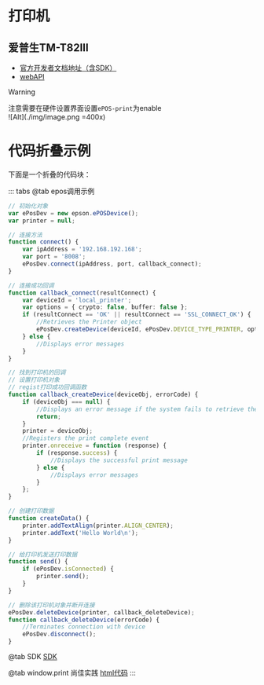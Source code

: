 # 打印机

## 爱普生TM-T82III
- [官方开发者文档地址（含SDK）](https://download4.epson.biz/sec_pubs/pos/reference_en/index.html)
- [webAPI](https://download4.epson.biz/sec_pubs/pos/reference_en/epos_js/index.html)

> [!warning]
> 注意需要在硬件设置界面设置`ePOS-print`为enable<br>
> ![Alt](./img/image.png =400x)

# 代码折叠示例

下面是一个折叠的代码块：


::: tabs
@tab epos调用示例
```ts
// 初始化对象
var ePosDev = new epson.ePOSDevice();
var printer = null;

// 连接方法
function connect() {
    var ipAddress = '192.168.192.168';
    var port = '8008';
    ePosDev.connect(ipAddress, port, callback_connect);
}

// 连接成功回调
function callback_connect(resultConnect) {
    var deviceId = 'local_printer';
    var options = { crypto: false, buffer: false };
    if (resultConnect == 'OK' || resultConnect == 'SSL_CONNECT_OK') {
        //Retrieves the Printer object
        ePosDev.createDevice(deviceId, ePosDev.DEVICE_TYPE_PRINTER, options, callback_createDevice);
    } else {
        //Displays error messages
    }
}

// 找到打印机的回调
// 设置打印机对象
// regist打印成功回调函数
function callback_createDevice(deviceObj, errorCode) {
    if (deviceObj === null) {
        //Displays an error message if the system fails to retrieve the Printer object
        return;
    }
    printer = deviceObj;
    //Registers the print complete event
    printer.onreceive = function (response) {
        if (response.success) {
            //Displays the successful print message
        } else {
            //Displays error messages
        }
    };
}

// 创建打印数据
function createData() {
    printer.addTextAlign(printer.ALIGN_CENTER);
    printer.addText('Hello World\n');
}

// 给打印机发送打印数据
function send() {
    if (ePosDev.isConnected) {
        printer.send();
    }
}

// 删除该打印机对象并断开连接
ePosDev.deleteDevice(printer, callback_deleteDevice);
function callback_deleteDevice(errorCode) {
    //Terminates connection with device
    ePosDev.disconnect();
}
```

@tab SDK
[SDK](/blog/epos-2.27.0.js)


@tab window.print 尚佳实践
[html代码](/blog/打印实践.txt)
:::